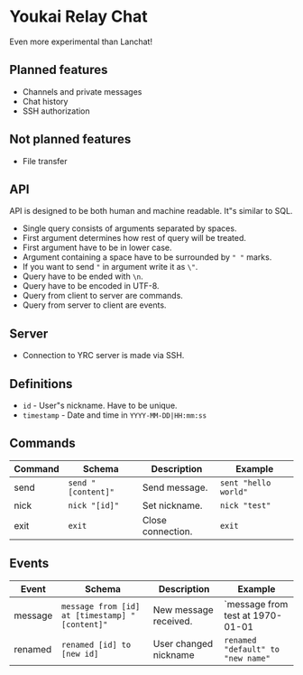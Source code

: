 # Youkai Relay Chat

Even more experimental than Lanchat!

## Planned features

* Channels and private messages
* Chat history
* SSH authorization

## Not planned features

* File transfer

## API

API is designed to be both human and machine readable. It"s similar to SQL.

* Single query consists of arguments separated by spaces.
* First argument determines how rest of query will be treated.
* First argument have to be in lower case.
* Argument containing a space have to be surrounded by `" "` marks.
* If you want to send `"` in argument write it as `\"`.
* Query have to be ended with `\n`.
* Query have to be encoded in UTF-8.
* Query from client to server are commands.
* Query from server to client are events.

## Server

* Connection to YRC server is made via SSH.

## Definitions

* `id` - User"s nickname. Have to be unique.
* `timestamp` - Date and time in `YYYY-MM-DD|HH:mm:ss`

## Commands

| Command | Schema             | Description       | Example              |
| ------- | ------------------ | ----------------- | -------------------- |
| send    | `send "[content]"` | Send message.     | `sent "hello world"` |
| nick    | `nick "[id]"`      | Set nickname.     | `nick "test"`        |
| exit    | `exit`             | Close connection. | `exit`               |

## Events

| Event   | Schema                                         | Description           | Example                                                  |
| ------- | ---------------------------------------------- | --------------------- | -------------------------------------------------------- |
| message | `message from [id] at [timestamp] "[content]"` | New message received. | `message from test at 1970-01-01|00:00:00 "hello world"` |
| renamed | `renamed [id] to [new id]`                     | User changed nickname | `renamed "default" to "new name"`                        |